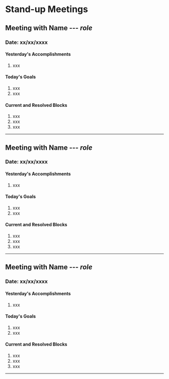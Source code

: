# Stand-up Meetings

## Meeting with **Name** --- *role*
### Date: xx/xx/xxxx
#### Yesterday's Accomplishments
1. xxx
#### Today's Goals
1. xxx
2. xxx
#### Current and Resolved Blocks
1. xxx
2. xxx
3. xxx
---
## Meeting with **Name** --- *role*
### Date: xx/xx/xxxx
#### Yesterday's Accomplishments
1. xxx
#### Today's Goals
1. xxx
2. xxx
#### Current and Resolved Blocks
1. xxx
2. xxx
3. xxx
---
## Meeting with **Name** --- *role*
### Date: xx/xx/xxxx
#### Yesterday's Accomplishments
1. xxx
#### Today's Goals
1. xxx
2. xxx
#### Current and Resolved Blocks
1. xxx
2. xxx
3. xxx
---
